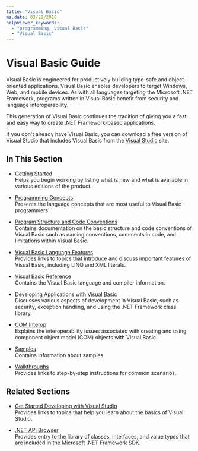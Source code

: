 ```yaml
---
title: "Visual Basic"
ms.date: 03/28/2018
helpviewer_keywords:
  - "programming, Visual Basic"
  - "Visual Basic"
---
```

# Visual Basic Guide

Visual Basic is engineered for productively building type-safe and object-oriented applications. Visual Basic enables developers to target Windows, Web, and mobile devices. As with all languages targeting the Microsoft .NET Framework, programs written in Visual Basic benefit from security and language interoperability.

This generation of Visual Basic continues the tradition of giving you a fast and easy way to create .NET Framework-based applications.

If you don't already have Visual Basic, you can download a free version of Visual Studio that includes Visual Basic from the [Visual Studio](https://aka.ms/vsdownload?utm_source=mscom&utm_campaign=msdocs) site.

## In This Section

- [Getting Started](../visual-basic/getting-started/index.md)  
  Helps you begin working by listing what is new and what is available in various editions of the product.

- [Programming Concepts](../visual-basic/programming-guide/concepts/index.md)  
  Presents the language concepts that are most useful to Visual Basic programmers.

- [Program Structure and Code Conventions](../visual-basic/programming-guide/program-structure/program-structure-and-code-conventions.md)  
  Contains documentation on the basic structure and code conventions of Visual Basic such as naming conventions, comments in code, and limitations within Visual Basic.

- [Visual Basic Language Features](../visual-basic/programming-guide/language-features/index.md)  
  Provides links to topics that introduce and discuss important features of Visual Basic, including LINQ and XML literals.

- [Visual Basic Reference](../visual-basic/reference/index.md)  
  Contains the Visual Basic language and compiler information.

- [Developing Applications with Visual Basic](../visual-basic/developing-apps/index.md)  
  Discusses various aspects of development in Visual Basic, such as security, exception handling, and using the .NET Framework class library.

- [COM Interop](../visual-basic/programming-guide/com-interop/index.md)  
  Explains the interoperability issues associated with creating and using component object model (COM) objects with Visual Basic.

- [Samples](https://github.com/dotnet/samples/tree/master/snippets/visualbasic)  
  Contains information about samples.

- [Walkthroughs](../visual-basic/walkthroughs.md)  
  Provides links to step-by-step instructions for common scenarios.

## Related Sections

- [Get Started Developing with Visual Studio](/visualstudio/ide/visual-studio-ide)  
  Provides links to topics that help you learn about the basics of Visual Studio.

- [.NET API Browser](../../api/index.md)  
  Provides entry to the library of classes, interfaces, and value types that are included in the Microsoft .NET Framework SDK.

